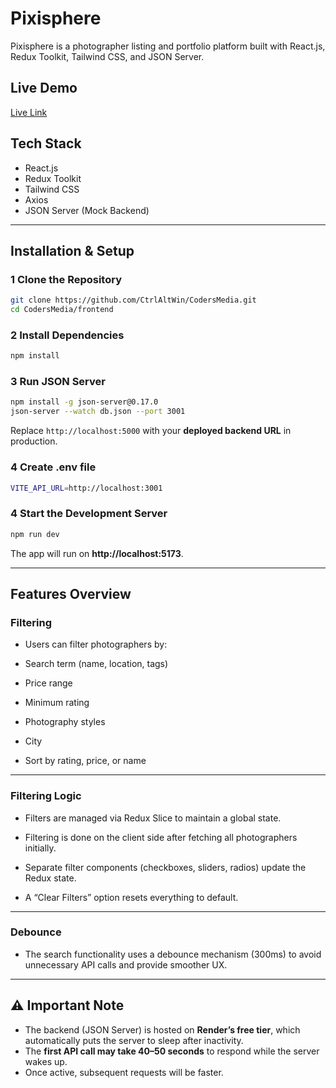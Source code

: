 # Pixisphere

Pixisphere is a photographer listing and portfolio platform built with React.js, Redux Toolkit, Tailwind CSS, and JSON Server.

## Live Demo

[Live Link](https://pixisphere-pait.onrender.com/)

## Tech Stack

- React.js
- Redux Toolkit
- Tailwind CSS
- Axios
- JSON Server (Mock Backend)

---
## Installation & Setup

### 1️ Clone the Repository

```bash
git clone https://github.com/CtrlAltWin/CodersMedia.git
cd CodersMedia/frontend
```

### 2️ Install Dependencies

```bash
npm install
```

### 3️ Run JSON Server  

```bash
npm install -g json-server@0.17.0
json-server --watch db.json --port 3001
```

Replace `http://localhost:5000` with your **deployed backend URL** in production.

### 4️ Create .env file

```bash
VITE_API_URL=http://localhost:3001
```
### 4️ Start the Development Server

```bash
npm run dev
```

The app will run on **http://localhost:5173**.

---
## Features Overview
### Filtering
- Users can filter photographers by:

- Search term (name, location, tags)

- Price range

- Minimum rating

- Photography styles

- City

- Sort by rating, price, or name
  
---

### Filtering Logic
- Filters are managed via Redux Slice to maintain a global state.

- Filtering is done on the client side after fetching all photographers initially.

- Separate filter components (checkboxes, sliders, radios) update the Redux state.

- A “Clear Filters” option resets everything to default.
  
---

### Debounce
- The search functionality uses a debounce mechanism (300ms) to avoid unnecessary API calls and provide smoother UX.

---

## ⚠️ Important Note

- The backend (JSON Server) is hosted on **Render’s free tier**, which automatically puts the server to sleep after inactivity.
- The **first API call may take 40–50 seconds** to respond while the server wakes up.
- Once active, subsequent requests will be faster.

